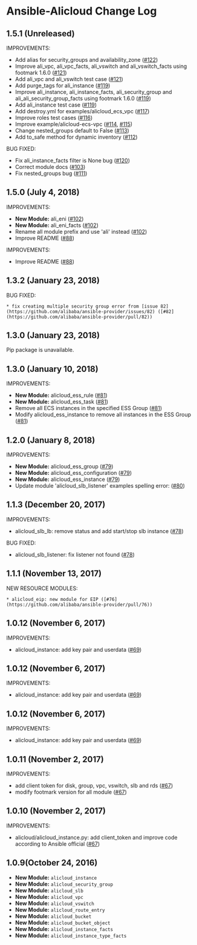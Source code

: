 # Ansible-Alicloud Change Log

## 1.5.1 (Unreleased)

IMPROVEMENTS:

- Add alias for security_groups and availability_zone ([#122](https://github.com/alibaba/ansible-provider/pull/122))
- Improve ali_vpc, ali_vpc_facts, ali_vswitch and ali_vswitch_facts using footmark 1.6.0 ([#121](https://github.com/alibaba/ansible-provider/pull/121))
- Add ali_vpc and ali_vswitch test case ([#121](https://github.com/alibaba/ansible-provider/pull/121))
- Add purge_tags for ali_instance ([#119](https://github.com/alibaba/ansible-provider/pull/119))
- Improve ali_instance, ali_instance_facts, ali_security_group and ali_ali_security_group_facts using footmark 1.6.0 ([#119](https://github.com/alibaba/ansible-provider/pull/119))
- Add ali_instance test case ([#119](https://github.com/alibaba/ansible-provider/pull/119))
- Add destroy.yml for examples/alicloud_ecs_vpc ([#117](https://github.com/alibaba/ansible-provider/pull/117))
- Improve roles test cases ([#116](https://github.com/alibaba/ansible-provider/pull/116))
- Improve example/alicloud-ecs-vpc ([#114](https://github.com/alibaba/ansible-provider/pull/114), [#115](https://github.com/alibaba/ansible-provider/pull/115))
- Change nested_groups default to False ([#113](https://github.com/alibaba/ansible-provider/pull/113git ))
- Add to_safe method for dynamic inventory ([#112](https://github.com/alibaba/ansible-provider/pull/112))

BUG FIXED:

- Fix ali_instance_facts filter is None bug ([#120](https://github.com/alibaba/ansible-provider/pull/120))
- Correct module docs ([#103](https://github.com/alibaba/ansible-provider/pull/103))
- Fix nested_groups bug ([#111](https://github.com/alibaba/ansible-provider/pull/111))


## 1.5.0 (July 4, 2018)

IMPROVEMENTS:

- **New Module:** ali_eni ([#102](https://github.com/alibaba/ansible-provider/pull/102))
- **New Module:** ali_eni_facts ([#102](https://github.com/alibaba/ansible-provider/pull/102))
- Rename all module prefix and use 'ali' instead ([#102](https://github.com/alibaba/ansible-provider/pull/102))
- Improve README ([#88](https://github.com/alibaba/ansible-provider/pull/88))

IMPROVEMENTS:

- Improve README ([#88](https://github.com/alibaba/ansible-provider/pull/88))

## 1.3.2 (January 23, 2018)

BUG FIXED:

    * fix creating multiple security group error from [issue 82](https://github.com/alibaba/ansible-provider/issues/82) ([#82](https://github.com/alibaba/ansible-provider/pull/82))

## 1.3.0 (January 23, 2018)

Pip package is unavailable.

## 1.3.0 (January 10, 2018)

IMPROVEMENTS:

  * **New Module:** alicloud_ess_rule ([#81](https://github.com/alibaba/ansible-provider/pull/81))
  * **New Module:** alicloud_ess_task ([#81](https://github.com/alibaba/ansible-provider/pull/81))
  * Remove all ECS instances in the specified ESS Group ([#81](https://github.com/alibaba/ansible-provider/pull/81))
  * Modify alicloud_ess_instance to remove all instances in the ESS Group ([#81](https://github.com/alibaba/ansible-provider/pull/81))


## 1.2.0 (January 8, 2018)

IMPROVEMENTS:

  * **New Module:** alicloud_ess_group ([#79](https://github.com/alibaba/ansible-provider/pull/79))
  * **New Module:** alicloud_ess_configuration ([#79](https://github.com/alibaba/ansible-provider/pull/79))
  * **New Module:** alicloud_ess_instance ([#79](https://github.com/alibaba/ansible-provider/pull/79))
  * Update module 'alicloud_slb_listener' examples spelling error: ([#80](https://github.com/alibaba/ansible-provider/pull/80))


## 1.1.3 (December 20, 2017)

IMPROVEMENTS:

 * alicloud_slb_lb: remove status and add start/stop slb instance ([#78](https://github.com/alibaba/ansible-provider/pull/78))

BUG FIXED:

 * alicloud_slb_listener: fix listener not found ([#78](https://github.com/alibaba/ansible-provider/pull/78))


## 1.1.1 (November 13, 2017)

NEW RESOURCE MODULES:

    * alicloud_eip: new module for EIP ([#76](https://github.com/alibaba/ansible-provider/pull/76))

## 1.0.12 (November 6, 2017)

IMPROVEMENTS:

  * alicloud_instance: add key pair and userdata ([#69](https://github.com/alibaba/ansible-provider/pull/69))


## 1.0.12 (November 6, 2017)

IMPROVEMENTS:

  * alicloud_instance: add key pair and userdata ([#69](https://github.com/alibaba/ansible-provider/pull/69))


## 1.0.12 (November 6, 2017)

IMPROVEMENTS:

  * alicloud_instance: add key pair and userdata ([#69](https://github.com/alibaba/ansible-provider/pull/69))


## 1.0.11 (November 2, 2017)

IMPROVEMENTS:

  * add client token for disk, group, vpc, vswitch, slb and rds ([#67](https://github.com/alibaba/ansible-provider/pull/67))
  * modify footmark version for all module ([#67](https://github.com/alibaba/ansible-provider/pull/67))


## 1.0.10 (November 2, 2017)

IMPROVEMENTS:

  * alicloud/alicloud_instance.py: add client_token and improve code according to Ansible official ([#67](https://github.com/alibaba/ansible-provider/pull/67))


## 1.0.9(October 24, 2016)

  * **New Module:** `alicloud_instance`
  * **New Module:** `alicloud_security_group`
  * **New Module:** `alicloud_slb`
  * **New Module:** `alicloud_vpc`
  * **New Module:** `alicloud_vswitch`
  * **New Module:** `alicloud_route_entry`
  * **New Module:** `alicloud_bucket`
  * **New Module:** `alicloud_bucket_object`
  * **New Module:** `alicloud_instance_facts`
  * **New Module:** `alicloud_instance_type_facts`
